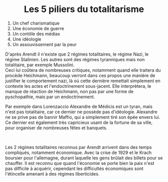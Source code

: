 # <center>Les 5 piliers du totalitarisme</center>

1. Un chef charismatique
2. Une économie de guerre
3. Un contôle des médias
4. Une idéologie
5. Un assouvissement par la peur

D'après Arendt il n'existe que 2 régimes totalitaires, le régime Nazi, le régime Stalinien.
Les autres sont des régimes tyranniques mais non totalitaire, par exemple Mussolini.  
Ceci lui coûtera de nombreuses critiques, notamment quand elle traitera du procède Heichmann, beaucoup verront dans ces propos une manière de justifier le comportement nazi, là où cette dernière remettait simplement en contexte les actes et l'endoctrinement sous-jacent. Elle interprètera, le manque de réaction de Heichmann, non pas par une forme de pyschopathie, mais par un endoctrinement.

Par exemple dans Lorenzaccio Alexandre de Médicis est un tyran, mais n'est pas totalitaire, car ce dernier ne possède pas d'idéologie. Alexandre ne se prive pas de bannir Maffio, qui a simplement tiré son épée envers lui. Ce dernier est également très capricieux usant de la fortune de sa ville, pour organiser de nombreuses fêtes et banquets.

<br>

Les 2 régimes totalitaires reconnus par Arendt arrivent dans des temps compliqués, notamment économique. Avec la crise de 1929 et le Krach boursier pour l'allemagne, durant laquelle les gens brûlait des billets pour se chauffer. Il est reconnu que quand l'économie se porte bien la paix n'est pas difficile à acquérir, cependant les difficultés économiques sont l'étincelle amenant à des régimes liberticides.
